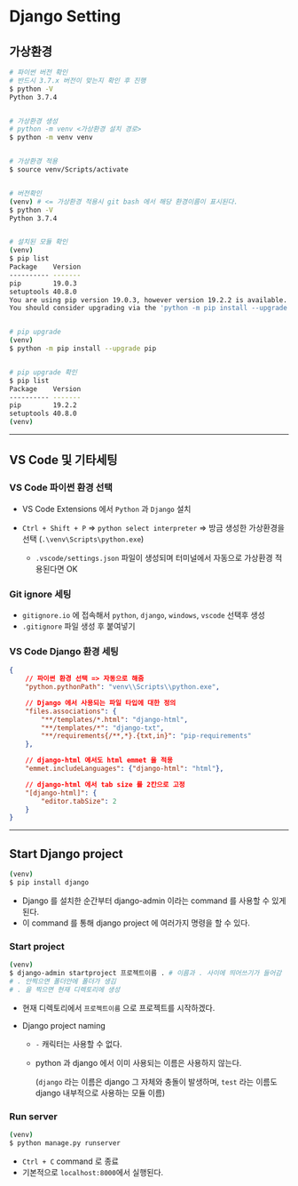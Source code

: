 # Django Setting

## 가상환경

```bash
# 파이썬 버전 확인
# 반드시 3.7.x 버전이 맞는지 확인 후 진행
$ python -V
Python 3.7.4


# 가상환경 생성
# python -m venv <가상환경 설치 경로>
$ python -m venv venv


# 가상환경 적용
$ source venv/Scripts/activate


# 버전확인
(venv) # <= 가상환경 적용시 git bash 에서 해당 환경이름이 표시된다.
$ python -V
Python 3.7.4


# 설치된 모듈 확인
(venv)
$ pip list
Package    Version
---------- -------
pip        19.0.3
setuptools 40.8.0
You are using pip version 19.0.3, however version 19.2.2 is available.
You should consider upgrading via the 'python -m pip install --upgrade pip' command.


# pip upgrade
(venv)
$ python -m pip install --upgrade pip


# pip upgrade 확인
$ pip list
Package    Version
---------- -------
pip        19.2.2
setuptools 40.8.0
(venv)
```



---



## VS Code 및 기타세팅

### VS Code 파이썬 환경 선택

- VS Code Extensions 에서 `Python` 과 `Django` 설치

- `Ctrl + Shift + P` => `python select interpreter` => 방금 생성한 가상환경을 선택 (`.\venv\Scripts\python.exe`)
  - `.vscode/settings.json` 파일이 생성되며 터미널에서 자동으로 가상환경 적용된다면 OK

### Git ignore 세팅

- `gitignore.io` 에 접속해서 `python`, `django`, `windows`, `vscode` 선택후 생성
- `.gitignore` 파일 생성 후 붙여넣기

### VS Code Django 환경 세팅

```json
{
    // 파이썬 환경 선택 => 자동으로 해줌
    "python.pythonPath": "venv\\Scripts\\python.exe",

    // Django 에서 사용되는 파일 타입에 대한 정의
    "files.associations": {
        "**/templates/*.html": "django-html",
        "**/templates/*": "django-txt",
        "**/requirements{/**,*}.{txt,in}": "pip-requirements"
    },

    // django-html 에서도 html emmet 을 적용
    "emmet.includeLanguages": {"django-html": "html"},

    // django-html 에서 tab size 를 2칸으로 고정
    "[django-html]": {
        "editor.tabSize": 2
    }
}
```



---



## Start Django project

```bash
(venv)
$ pip install django
```

- Django 를 설치한 순간부터 django-admin 이라는 command 를 사용할 수 있게 된다.
- 이 command 를 통해 django project 에 여러가지 명령을 할 수 있다.



### Start project

```bash
(venv)
$ django-admin startproject 프로젝트이름 . # 이름과 . 사이에 띄어쓰기가 들어감
# . 안찍으면 폴더안에 폴더가 생김
# . 을 찍으면 현재 디렉토리에 생성
```

- 현재 디렉토리에서 `프로젝트이름` 으로 프로젝트를 시작하겠다.

- Django project naming

  - `-` 캐릭터는 사용할 수 없다.

  - python 과 django 에서 이미 사용되는 이름은 사용하지 않는다.

    (`django` 라는 이름은 django 그 자체와 충돌이 발생하며, `test` 라는 이름도 django 내부적으로 사용하는 모듈 이름)

### Run server

```bash
(venv)
$ python manage.py runserver
```

- `Ctrl + C` command 로 종료
- 기본적으로 `localhost:8000`에서 실행된다.
